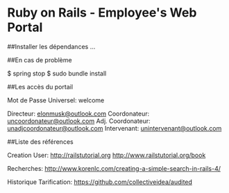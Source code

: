 # Ruby on Rails - Employee's Web Portal

##Installer les dépendances
...

##En cas de problème

$ spring stop
$ sudo bundle install

##Les accès du portail

Mot de Passe Universel:		welcome

Directeur:				elonmusk@outlook.com
Coordonateur:			uncoordonateur@outlook.com
Adj. Coordonateur:		unadjcoordonateur@outlook.com
Intervenant:			unintervenant@outlook.com

##Liste des références

Creation User:      http://railstutorial.org
                    http://www.railstutorial.org/book

Recherches:         http://www.korenlc.com/creating-a-simple-search-in-rails-4/

Historique Tarification: https://github.com/collectiveidea/audited